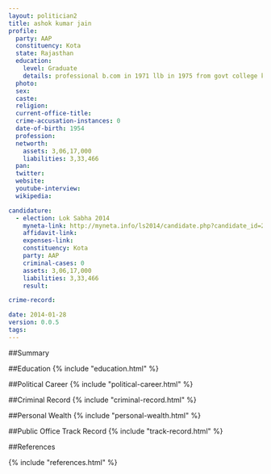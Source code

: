 ```yaml
---
layout: politician2
title: ashok kumar jain
profile: 
  party: AAP
  constituency: Kota
  state: Rajasthan
  education: 
    level: Graduate
    details: professional b.com in 1971 llb in 1975 from govt college kota affiliated to rajasthan university jaipur
  photo: 
  sex: 
  caste: 
  religion: 
  current-office-title: 
  crime-accusation-instances: 0
  date-of-birth: 1954
  profession: 
  networth: 
    assets: 3,06,17,000
    liabilities: 3,33,466
  pan: 
  twitter: 
  website: 
  youtube-interview: 
  wikipedia: 

candidature: 
  - election: Lok Sabha 2014
    myneta-link: http://myneta.info/ls2014/candidate.php?candidate_id=2400
    affidavit-link: 
    expenses-link: 
    constituency: Kota 
    party: AAP
    criminal-cases: 0
    assets: 3,06,17,000
    liabilities: 3,33,466
    result:  

crime-record: 

date: 2014-01-28
version: 0.0.5
tags: 
---
```

##Summary


##Education
{% include "education.html" %}


##Political Career
{% include "political-career.html" %}


##Criminal Record
{% include "criminal-record.html" %}


##Personal Wealth
{% include "personal-wealth.html" %}


##Public Office Track Record
{% include "track-record.html" %}


##References


{% include "references.html" %}